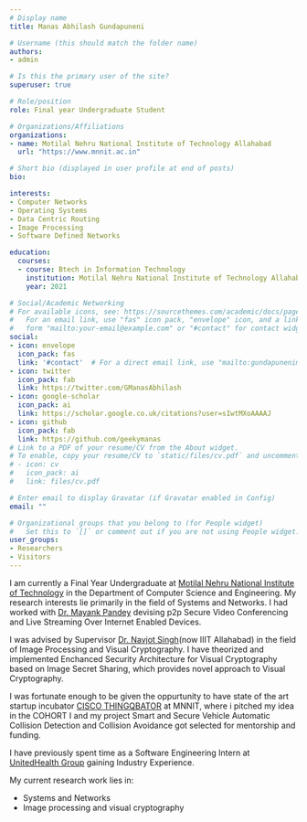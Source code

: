 ```yaml
---
# Display name
title: Manas Abhilash Gundapuneni

# Username (this should match the folder name)
authors:
- admin

# Is this the primary user of the site?
superuser: true

# Role/position
role: Final year Undergraduate Student

# Organizations/Affiliations
organizations:
- name: Motilal Nehru National Institute of Technology Allahabad
  url: "https://www.mnnit.ac.in"

# Short bio (displayed in user profile at end of posts)
bio: 

interests:
- Computer Networks
- Operating Systems
- Data Centric Routing
- Image Processing
- Software Defined Networks

education:
  courses:
  - course: Btech in Information Technology
    institution: Motilal Nehru National Institute of Technology Allahabad
    year: 2021

# Social/Academic Networking
# For available icons, see: https://sourcethemes.com/academic/docs/page-builder/#icons
#   For an email link, use "fas" icon pack, "envelope" icon, and a link in the
#   form "mailto:your-email@example.com" or "#contact" for contact widget.
social:
- icon: envelope
  icon_pack: fas
  link: '#contact'  # For a direct email link, use "mailto:gundapunenimanas@gmail.com".
- icon: twitter
  icon_pack: fab
  link: https://twitter.com/GManasAbhilash
- icon: google-scholar
  icon_pack: ai
  link: https://scholar.google.co.uk/citations?user=sIwtMXoAAAAJ
- icon: github
  icon_pack: fab
  link: https://github.com/geekymanas
# Link to a PDF of your resume/CV from the About widget.
# To enable, copy your resume/CV to `static/files/cv.pdf` and uncomment the lines below.
# - icon: cv
#   icon_pack: ai
#   link: files/cv.pdf

# Enter email to display Gravatar (if Gravatar enabled in Config)
email: ""

# Organizational groups that you belong to (for People widget)
#   Set this to `[]` or comment out if you are not using People widget.
user_groups:
- Researchers
- Visitors
---
```

I am currently a Final Year Undergraduate at <a href=https://mnnit.ac.in>Motilal Nehru National Institute of Technology</a> in the Department of Computer Science and Engineering. My research interests lie primarily in the field of Systems and Networks. I had worked with <a href=http://www.mnnit.ac.in/images/csedfp/mpandey/>Dr. Mayank Pandey</a> devising p2p Secure Video Conferencing and Live Streaming Over Internet Enabled Devices.

I was advised by Supervisor <a href=http://mnnit.ac.in/profile/navjot>Dr. Navjot Singh</a>(now IIIT Allahabad) in the field of Image Processing and Visual Cryptography. I have theorized and implemented Enchanced Security Architecture for Visual Cryptography based on Image Secret Sharing, which provides novel approach to Visual Cryptography.

I was fortunate enough to be given the oppurtunity to have state of the art startup incubator <a href=https://tqb.li2.in/thingqbator-mnnit>CISCO THINGQBATOR</a> at MNNIT, where i pitched my idea in the COHORT I and my project Smart and Secure Vehicle Automatic Collision Detection and Collision Avoidance got selected for mentorship and funding.

I have previously spent time as a Software Engineering Intern at <a href=https://www.unitedhealthgroup.com>UnitedHealth Group</a> gaining Industry Experience. 

My current research work lies in:
- Systems and Networks
- Image processing and visual cryptography
